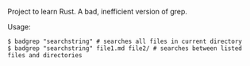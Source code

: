 Project to learn Rust. A bad, inefficient version of grep.

Usage:

    $ badgrep "searchstring" # searches all files in current directory
    $ badgrep "searchstring" file1.md file2/ # searches between listed files and directories